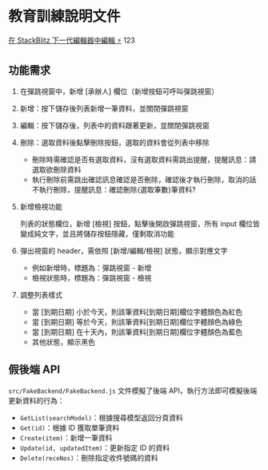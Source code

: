 # 教育訓練說明文件

[在 StackBlitz 下一代編輯器中編輯 ⚡️](https://stackblitz.com/~/github.com/satanbaby/LCGrid)
123
## 功能需求
1. 在彈跳視窗中，新增 [承辦人] 欄位（新增按鈕可呼叫彈跳視窗）
2. 新增：按下儲存後列表新增一筆資料，並關閉彈跳視窗
3. 編輯：按下儲存後，列表中的資料跟著更新，並關閉彈跳視窗
4. 刪除：選取資料後點擊刪除按鈕，選取的資料會從列表中移除

    - 刪除時需確認是否有選取資料，沒有選取資料需跳出提醒，提醒訊息：請選取欲刪除資料
    - 執行刪除前需跳出確認訊息確認是否刪除，確認後才執行刪除，取消的話不執行刪除，提醒訊息：確認刪除{選取筆數}筆資料?
5. 新增檢視功能

    列表的狀態欄位，新增 [檢視] 按鈕，點擊後開啟彈跳視窗，所有 input 欄位皆變成純文字，並且將儲存按鈕隱藏，僅剩取消功能
6. 彈出視窗的 header，需依照 [新增/編輯/檢視] 狀態，顯示對應文字

    - 例如新增時，標題為：彈跳視窗 - 新增
    - 檢視狀態時，標題為：彈跳視窗 - 檢視
7. 調整列表樣式

    - 當 [到期日期] 小於今天，則該筆資料[到期日期]欄位字體顏色為紅色
    - 當 [到期日期] 等於今天，則該筆資料[到期日期]欄位字體顏色為綠色
    - 當 [到期日期] 在十天內，則該筆資料[到期日期]欄位字體顏色為藍色
    - 其他狀態，顯示黑色

## 假後端 API
`src/FakeBackend/FakeBackend.js` 文件模擬了後端 API，執行方法即可模擬後端更新資料的行為：
- `GetList(searchModel)`：根據搜尋模型返回分頁資料
- `Get(id)`：根據 ID 獲取單筆資料
- `Create(item)`：新增一筆資料
- `Update(id, updatedItem)`：更新指定 ID 的資料
- `Delete(receNos)`：刪除指定收件號碼的資料
